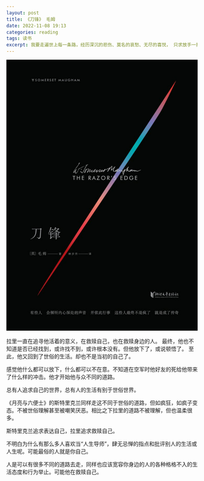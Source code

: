 ```yaml
---
layout: post
title: 《刀锋》 毛姆
date: 2022-11-08 19:13
categories: reading
tags: 读书
excerpt: 我要走遍世上每一条路，经历深沉的悲伤、莫名的哀愁、无尽的喜悦， 只求放手一搏、体验人生，追求灵魂中的星辰。
---
```



![](/assets/reading/the-razors-edge-2023-06-20-09-45-10.png)


拉里一直在追寻他活着的意义，在救赎自己，也在救赎身边的人。
最终，他也不知道是否已经找到，或许找不到，或许根本没有。但他放下了，或说顿悟了。
至此，他又回到了世俗的生活。却也不是当初的自己了。

感觉他什么都可以放下，什么都可以不在意。不知道在空军时他好友的死给他带来了什么样的冲击。他才开始他与众不同的道路。

总有人追求自己的世界，总有人的生活有别于世俗世界。

《月亮与六便士》的斯特里克兰同样走这不同于世俗的道路，但如疯狂，如疯子变态。不被世俗理解甚至被嘲笑厌恶。相比之下拉里的道路不被理解，但也温柔很多。

斯特里克兰追求表达自己，拉里追求救赎自己。

不明白为什么有那么多人喜欢当“人生导师”，肆无忌惮的指点和批评别人的生活或人生呢。可能最俗的人就是你自己。

人是可以有很多不同的道路去走，同样也应该宽容你身边的人的各种格格不入的生活态度和行为举止。可能他在救赎自己。

